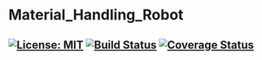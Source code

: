 # Material_Handling_Robot
[![License: MIT](https://img.shields.io/badge/License-MIT-yellow.svg)](https://opensource.org/licenses/MIT)
[![Build Status](https://travis-ci.org/vamshibogoju/Material_Handling_Robot.svg?branch=iteration_development_1)](https://travis-ci.org/NJNischal/Path-Planner-ACME-Robotics)
[![Coverage Status](https://coveralls.io/repos/github/vamshibogoju/Material_Handling_Robot/badge.svg?branch=iteration_development_1)](https://coveralls.io/github/vamshibogoju/Material_Handling_Robot?branch=iteration_development_1)
---
